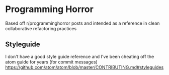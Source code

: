# Programming Horror
Based off r/programminghorror posts and intended as a reference in clean
collaborative refactoring practices

## Styleguide
I don't have a good style guide reference and I've been cheating off the atom guide for years (for commit messages)
https://github.com/atom/atom/blob/master/CONTRIBUTING.md#styleguides
